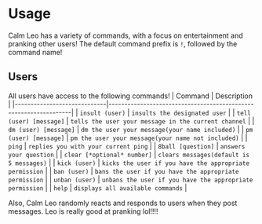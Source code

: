 # Usage
Calm Leo has a variety of commands, with a focus on entertainment and pranking other users! The default command prefix is `!`, followed by the command name!

## Users
All users have access to the following commands!
| Command                     | Description                                                      |
|-----------------------------|------------------------------------------------------------------|
| `insult (user)`             | `insults the designated user`                                    |
| `tell (user) [message]`     | `tells the user your message in the current channel`             | 
| `dm (user) [message]`       | `dm the user your message(your name included)`                   |
| `pm (user) [message]`       | `pm the user your message(your name not included)`               |
| `ping`                      | `replies you with your current ping`                             |
| `8ball [question]`          | `answers your question`                                          |
| `clear [*optional* number]` | `clears messages(default is 5 messages)`                         |
| `kick (user)`               | `kicks the user if you have the appropriate permission`          |
| `ban (user)`                | `bans the user if you have the appropriate permission`           |
| `unban (user)`              | `unbans the user if you have the appropriate permission`         |
| `help`                      | `displays all available commands`                                |


Also, Calm Leo randomly reacts and responds to users when they post messages. Leo is really good at pranking lol!!!!
